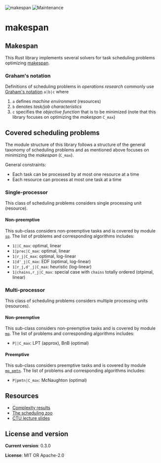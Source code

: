 ![makespan](https://github.com/matyama/makespan/workflows/makespan/badge.svg)
![Maintenance](https://img.shields.io/badge/maintenance-experimental-blue.svg)

# makespan

## Makespan
This Rust library implements several solvers for task scheduling problems optimizing
[makespan](https://en.wikipedia.org/wiki/Makespan).

### Graham's notation
Definitions of scheduling problems in *operations research* commonly use
[Graham's notation](https://en.wikipedia.org/wiki/Optimal_job_scheduling) `a|b|c` where
  1. `a` defines *machine environment* (resources)
  2. `b` denotes *task/job characteristics*
  3. `c` specifies the *objective function* that is to be minimized (note that this library
     focuses on optimizing the *makespan* `C_max`)

## Covered scheduling problems
The module structure of this library follows a structure of the general taxonomy of scheduling
problems and as mentioned above focuses on minimizing the *makespan* (`C_max`).

General constraints:
 - Each task can be processed by at most one resource at a time
 - Each resource can process at most one task at a time

### Single-processor
This class of scheduling problems considers single processing unit (resource).

#### Non-preemptive
This sub-class considers non-preemptive tasks and is covered by module [`sp`](crate::sp). The
list of problems and corresponding algorithms includes:
 - `1||C_max`: optimal, linear
 - `1|prec|C_max`: optimal, linear
 - `1|r_j|C_max`: optimal, log-linear
 - `1|d'_j|C_max`: EDF (optimal, log-linear)
 - `1|r_j,d'_j|C_max`: heuristic (log-linear)
 - `1|chains,r_j|C_max`: special case with `chains` totally ordered (otpimal, linear)

### Multi-processor
This class of scheduling problems considers multiple processing units (resources).

#### Non-preemptive
This sub-class considers non-preemptive tasks and is covered by module [`mp`](crate::mp). The
list of problems and corresponding algorithms includes:
 - `P||C_max`: LPT (approx), BnB (optimal)

#### Preemptive
This sub-class considers preemptive tasks and is covered by module [`mp_pmtn`](crate::mp_pmtn).
The list of problems and corresponding algorithms includes:
 - `P|pmtn|C_max`: McNaughton (optimal)

## Resources
 - [Complexity results](http://www2.informatik.uni-osnabrueck.de/knust/class/dateien/allResults.pdf)
 - [The scheduling zoo](http://www-desir.lip6.fr/~durrc/query/)
 - [CTU lecture slides](https://rtime.ciirc.cvut.cz/~hanzalek/KO/sched_e.pdf)

## License and version
**Current version**: 0.3.0

**License**: MIT OR Apache-2.0
